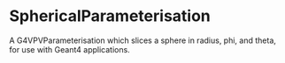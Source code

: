 # SphericalParameterisation
A G4VPVParameterisation which slices a sphere in radius, phi, and theta, for use with Geant4 applications.
